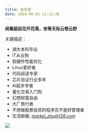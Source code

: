 ```yaml
---
title: 自言堂
date: 2024-06-01 11:13:38
---
```


**闲看庭前花开花落，坐等天际云卷云舒**

关键描述：
* 湖大本科毕业
* IT从业狗
* 软硬件性能优化
* Linux爱好者
* 代码阅读专家
* 芯片验证行业多年
* AI起步学者
* 量化交易入门狗
* 幻想财富自由
* 大厂旅行者
* 不想做股票投资的程序员不是好管理者
* 交流邮箱: *markel_zhu@126.com*

<img src="/img/tx.jpg" >


